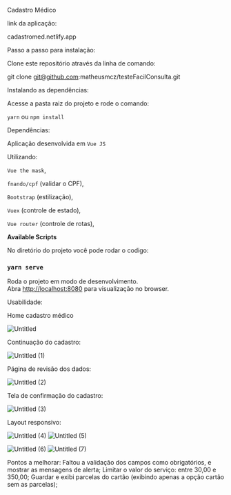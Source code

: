 Cadastro Médico

link da aplicação:

cadastromed.netlify.app

Passo a passo para instalação:

Clone este repositório através da linha de comando:

git clone git@github.com:matheusmcz/testeFacilConsulta.git

Instalando as dependências:

Acesse a pasta raiz do projeto e rode o comando:

`yarn` ou `npm install`

Dependências:

Aplicação desenvolvida em  `Vue JS`

Utilizando:

`Vue the mask`,

`fnando/cpf` (validar o CPF),

`Bootstrap` (estilização),

`Vuex` (controle de estado),

`Vue router` (controle de rotas),

**Available Scripts**

No diretório do projeto você pode rodar o codigo:

### **`yarn serve`**

Roda o projeto em modo de desenvolvimento. Abra [http://localhost:8080](http://localhost:3000/) para visualização no browser.

Usabilidade:

Home cadastro médico

![Untitled](https://user-images.githubusercontent.com/70182429/136636698-3883cae0-4a3c-4df3-b092-1bb529022cfd.png)

Continuação do cadastro:

![Untitled (1)](https://user-images.githubusercontent.com/70182429/136636727-565209f9-3d3e-4a88-ae8c-13ae52f5e73d.png)

Página de revisão dos dados:

![Untitled (2)](https://user-images.githubusercontent.com/70182429/136636750-2095fe04-068c-428e-bc75-29ca8350d080.png)

Tela de confirmação do cadastro:

![Untitled (3)](https://user-images.githubusercontent.com/70182429/136636764-e1fa2f69-28ad-4cea-81b5-a0f946b3ad2e.png)


Layout responsivo:

![Untitled (4)](https://user-images.githubusercontent.com/70182429/136636855-af72c782-9136-42cf-8730-22a3735679a2.png) ![Untitled (5)](https://user-images.githubusercontent.com/70182429/136636866-530c4b0d-a0fa-468c-b8ca-56fb42991118.png)

![Untitled (6)](https://user-images.githubusercontent.com/70182429/136636874-1342ae50-f3a8-4d57-8e14-c6644425a85c.png) ![Untitled (7)](https://user-images.githubusercontent.com/70182429/136636881-f4609c0b-021f-44be-9f5f-a987f5f1855c.png)


Pontos a melhorar:
Faltou a validação dos campos como obrigatórios, e mostrar as mensagens de alerta;
Limitar o valor do serviço: entre 30,00 e 350,00;
Guardar e exibi parcelas do cartão (exibindo apenas a opção cartão sem as parcelas);










